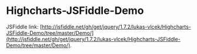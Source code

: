 Highcharts-JSFiddle-Demo
========================

JSFiddle link: [http://jsfiddle.net/gh/get/jquery/1.7.2/lukas-vlcek/Highcharts-JSFiddle-Demo/tree/master/Demo/](http://jsfiddle.net/gh/get/jquery/1.7.2/lukas-vlcek/Highcharts-JSFiddle-Demo/tree/master/Demo/).